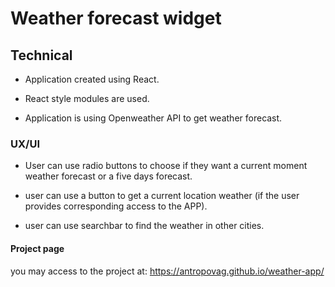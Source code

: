 # Weather forecast widget

## Technical 
- Application created using React.

- React style modules are used.

- Application is using Openweather API to get weather forecast.


### UX/UI

- User can use radio buttons to choose if they want a current moment weather forecast or a five days forecast.

- user can use a button to get a current location weather (if the user provides corresponding access to the APP).

- user can use searchbar to find the weather in other cities.

#### Project page

you may access to the project at: 
https://antropovag.github.io/weather-app/